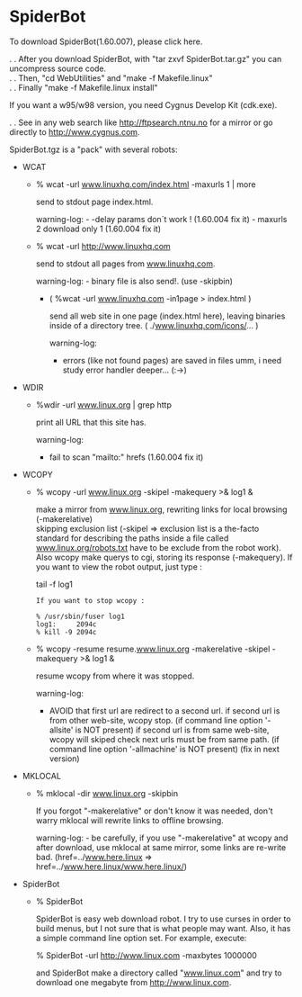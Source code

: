 # SpiderBot

To download SpiderBot(1.60.007), please click here.

. . After you download SpiderBot, with "tar zxvf SpiderBot.tar.gz" you can uncompress source code.  
. . Then, "cd WebUtilities" and "make -f Makefile.linux"  
. . Finally "make -f Makefile.linux install"  

If you want a w95/w98 version, you need Cygnus Develop Kit (cdk.exe).  

. . See in any web search like http://ftpsearch.ntnu.no for a mirror or go directly to http://www.cygnus.com.

SpiderBot.tgz is a "pack" with several robots:

* WCAT
  - % wcat -url www.linuxhq.com/index.html -maxurls 1  | more

      send to stdout page index.html.

      warning-log:
        - -delay params don´t work !   (1.60.004 fix it)
        - maxurls 2 download only 1    (1.60.004 fix it)


  - % wcat -url http://www.linuxhq.com

      send to stdout all pages from www.linuxhq.com.

      warning-log:
        - binary file is also send!. (use -skipbin)


    - ( %wcat -url www.linuxhq.com -in1page > index.html )

       send all web site in one page (index.html here), leaving binaries inside of a directory tree.
       ( ./www.linuxhq.com/icons/... )

       warning-log:
        - errors (like not found pages) are saved in files
          umm, i need study error handler deeper... (:->)


* WDIR
  - %wdir -url www.linux.org | grep http

    print all URL that this site has.

    warning-log:
      - fail to scan "mailto:" hrefs (1.60.004 fix it)


* WCOPY
  - % wcopy -url www.linux.org -skipel -makequery >& log1 &

    make a mirror from www.linux.org, rewriting links for local browsing (-makerelative)  
    skipping exclusion list (-skipel => exclusion list is a the-facto standard for
    describing the paths inside a file called www.linux.org/robots.txt have to be exclude
    from the robot work). Also wcopy make querys to cgi, storing its response (-makequery).
    If you want to view the robot output, just type :

    tail -f log1

        If you want to stop wcopy :

        % /usr/sbin/fuser log1
        log1:     2094c
        % kill -9 2094c
  - % wcopy -resume resume.www.linux.org -makerelative -skipel -makequery >& log1 &

     resume wcopy from where it was stopped.  

     warning-log:
       - AVOID that first url are redirect to a second url.
         if second url is from other web-site, wcopy stop.
		(if command line option '-allsite' is NOT present)
         if second url is from same web-site, wcopy will
         skiped check next urls must be from same path.
		(if command line option '-allmachine' is NOT present)
         (fix in next version)


* MKLOCAL

  - % mklocal -dir www.linux.org -skipbin

     If you forgot "-makerelative" or don't know it was needed, don't warry
     mklocal will rewrite links to offline browsing.

     warning-log:
         - be carefully, if you use "-makerelative" at wcopy and after
           download, use mklocal at same mirror, some links 
           are re-write bad.
           (href=../www.here.linux => href=../www.here.linux/www.here.linux/)

* SpiderBot

  - % SpiderBot

    SpiderBot is easy web download robot. 
    I try to use curses in order to build menus, but I not sure that is what people may want.
    Also, it has a simple command line option set. For example, execute:

       % SpiderBot -url http://www.linux.com -maxbytes 1000000

    and SpiderBot make a directory called "www.linux.com" and try to download
    one megabyte from http://www.linux.com.



